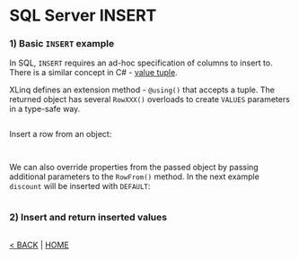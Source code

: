 # SQL Server INSERT

### 1) Basic `INSERT` example

In SQL, `INSERT` requires an ad-hoc specification of columns to insert to. There is a similar concept in C# - [value tuple](https://docs.microsoft.com/en-us/dotnet/csharp/tuples).

XLinq defines an extension method - `@using()` that accepts a tuple. The returned object has several `RowXXX()` overloads to create `VALUES` parameters in a type-safe way.

```cs --project ../../SqlServerTutorial/SqlServerTutorial.csproj --source-file ../../SqlServerTutorial/Basic/Insert.cs --region T1
```

Insert a row from an object:

```cs --project ../../SqlServerTutorial/SqlServerTutorial.csproj --source-file ../../SqlServerTutorial/Basic/Insert.cs --region newPromo --editable false
```

```cs --project ../../SqlServerTutorial/SqlServerTutorial.csproj --source-file ../../SqlServerTutorial/Basic/Insert.cs --region T1_1
```

We can also override properties from the passed object by passing additional parameters to the `RowFrom()` method. In the next example `discount` will be inserted with `DEFAULT`:

```cs --project ../../SqlServerTutorial/SqlServerTutorial.csproj --source-file ../../SqlServerTutorial/Basic/Insert.cs --region T1_2
```

### 2) Insert and return inserted values

```cs --project ../../SqlServerTutorial/SqlServerTutorial.csproj --source-file ../../SqlServerTutorial/Basic/Insert.cs --region T2
```

[< BACK](Basic.md) | [HOME](/)
